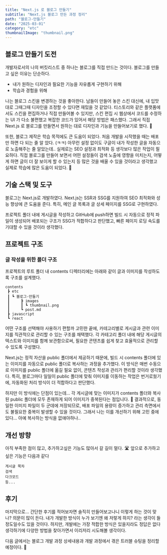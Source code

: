 ```yaml
---
title: "Next.js 로 블로그 만들기"
subtitle: "Next.js 블로그 만든 과정 정리"
path: "블로그-만들기"
date: "2025-03-01"
category: "etc"
thumbnailImage: "thumbnail.png"
---
```


## 블로그 만들기 도전

개발자로서의 나의 버킷리스트 중 하나는 블로그를 직접 만드는 것이다. 블로그를 만들고 싶은 이유는 단순하다.

- 내가 원하는 디자인과 필요한 기능을 자유롭게 구현하기 위해
- 학습과 경험을 위해

나는 블로그 스킨을 변경하는 것을 좋아한다. 남들이 만들어 놓은 스킨 대신에, 내 입맛대로 그때그때 디자인을 조정할 수 있다면 재밌을 것 같았다. 티스토리와 같은 플랫폼에서도 스킨을 편집하거나 직접 만들어볼 수 있지만, 스킨 편집 시 웹상에서 코드를 수정하는 UI 가 다소 불편했고 복잡한 코드가 있어서 해당 방법은 패스했다. 그래서 직접 Next.js 로 블로그를 만들면서 원하는 대로 디자인과 기능을 만들어보기로 했다. 🧐

또한, 블로그 제작은 학습 목적에도 큰 도움이 되었다. 처음 개발을 시작했을 때는 배포만 하면 다 되는 줄 알 았다. (ㅋㅋ) 아무런 설정 없이도 구글이 내가 작성한 글을 자동으로 노출해주는 줄 알았는데.. 실제로는 SEO 설정과 최적화 등 생각보다 많은 작업이 필요하다. 직접 블로그를 만들어 보면서 어떤 설정들이 검색 노출에 영향을 미치는지, 어떻게 하면 글이 더 잘 보이게 할 수 있는지 등 많은 것을 배울 수 있을 것이라고 생각했고 실제로 학습에 많은 도움이 되었다. 🥹

## 기술 스택 및 도구

블로그는 Next.js로 개발하였다. Next.js는 SSR과 SSG를 지원하여 SEO 최적화와 성능 향상에 큰 도움을 준다.
특히, 메인 글 목록과 글 상세 페이지를 SSG로 구현하였다.

프로젝트 폴더 내에 게시글을 작성하고 GitHub에 push하면 빌드 시 자동으로 정적 파일이 생성되어 배포되는 구조가 SSG가 적합하다고 판단했고,
빠른 페이지 로딩 속도를 기대할 수 있을 것이라 생각했다.

## 프로젝트 구조

### 글 작성을 위한 폴더 구조

프로젝트의 루트 폴더 내 contents 디렉터리에는 아래와 같이 글과 이미지를 작성하도록 구조를 설계했다.

```
contents
 ┣ etc
 ┃ ┗ 블로그-만들기
 ┃     ┣ images
 ┃     ┃ ┗ thumbnail.png
 ┃     ┗ post.md
 ┣ javascript
 ┗ react
```

어떤 구조를 선택해야 사용하기 편할까 고민한 끝에, 카테고리별로 게시글과 관련 이미지를 직관적으로 관리할 수 있는 구조를 채택했다.
각 카테고리 폴더 내에 해당 게시글의 텍스트와 이미지를 함께 보관함으로써, 필요한 콘텐츠를 쉽게 찾고 효율적으로 관리할 수 있도록 구성했다.

Next.js는 정적 자산을 public 폴더에서 제공하기 때문에, 빌드 시 contents 폴더에 있는 이미지를 자동으로 public 폴더로 복사하는 과정을 추가했다.
이 방식은 매번 수동으로 이미지를 public 폴더에 옮길 필요 없이, 콘텐츠 작성과 관리가 편리할 것이라 생각했다.
특히, 블로그마다 일일이 public 폴더에 맞춰 이미지를 이동하는 작업은 번거로웠기에, 자동화된 처리 방식이 더 적합하다고 판단했다.

하지만 이 방식에는 단점이 있는데...
각 게시글에 맞는 이미지가 contents 폴더와 복사된 public 폴더에 모두 존재하게 되어 이미지가 중복된다는 점입니다. 🥲
결과적으로, 동일한 이미지 파일이 두 군데에 저장되므로, 배포 파일의 용량이 증가하고 관리 측면에서도 불필요한 중복이 발생할 수 있을 것이다.
그래서 나는 이를 개선하기 위해 고민 중에 있다... 아예 복사하는 방식을 없애야하나..

## 개선 방향

아직 부족한 점이 많고, 추가하고싶은 기능도 많아서 갈 길이 멀다. 🛣️
앞으로 추가하고 싶은 기능은 다음과 같다

```
게시글 목차
검색
다크모드
등...

```

## 후기

마지막으로... 간단한 후기를 적어보자면 솔직히 만들어보고나니 이렇게 하는 것이 맞나? 의문이 많이 든다.
내가 개발한 방식이 누가 보기엔 왜 저렇게 하지? 라는 생각이 들 정도일수도 있을 것이다. 하지만, 개발에는 가장 적합한 방식은 있을지라도 정답은 없다 생각하기에 다양한 방법을 찾아가면서 이리저리 시도해볼 생각이다.

다음 글에서는 블로그 개발 과정 상세내용과 개발 과정에서 겪은 트러블 슈팅을 정리할 예정이다. 🥹
